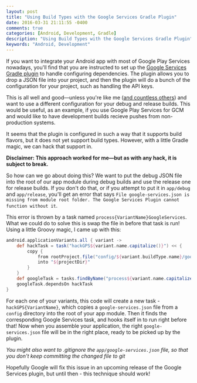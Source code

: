 ```yaml
---
layout: post
title: "Using Build Types with the Google Services Gradle Plugin"
date: 2016-03-31 21:11:55 -0400
comments: true
categories: [Android, Development, Gradle]
description: "Using Build Types with the Google Services Gradle Plugin"
keywords: "Android, Development"
---
```


If you want to integrate your Android app with most of Google Play Services nowadays, you'll find that you are instructed to set up the [Google Services Gradle plugin](https://developers.google.com/android/guides/google-services-plugin) to handle configuring dependencies. The plugin allows you to drop a JSON file into your project, and then the plugin will do a bunch of the configuration for your project, such as handling the API keys. 

This is all well and good—unless you're like me ([and countless others](https://github.com/googlesamples/google-services/issues/54)) and want to use a different configuration for your debug and release builds. This would be useful, as an example, if you use Google Play Services for GCM and would like to have development builds recieve pushes from non-production systems.

It seems that the plugin is configured in such a way that it supports build flavors, but it does not yet support build types. However, with a little Gradle magic, we can hack that support in. 

<!-- more -->

**Disclaimer: This approach worked for me—but as with any hack, it is subject to break.**

So how can we go about doing this? We want to put the debug JSON file into the root of our app module during debug builds and use the release one for release builds. If you don't do that, or if you attempt to put it in `app/debug` and `app/release`, you'll get an error that says `File google-services.json is missing from module root folder. The Google Services Plugin cannot function without it`.

This error is thrown by a task named `process{VariantName}GoogleServices`. What we could do to solve this is swap the file in before that task is run! Using a little Groovy magic, I came up with this:

```groovy
android.applicationVariants.all { variant ->
    def hackTask = task("hackGPS${variant.name.capitalize()}") << {
        copy {
            from rootProject.file("config/${variant.buildType.name}/google-services.json")
            into "${projectDir}"
        }
    }
    def googleTask = tasks.findByName("process${variant.name.capitalize()}GoogleServices")
    googleTask.dependsOn hackTask
}
```

For each one of your variants, this code will create a new task - `hackGPS{VariantName}`, which copies a `google-services.json` file from a `config` directory into the root of your app module. Then it finds the corresponding Google Services task, and hooks itself in to run right before that! Now when you assemble your application, the right `google-services.json` file will be in the right place, ready to be picked up by the plugin.

*You might also want to .gitignore the `app/google-services.json` file, so that you don't keep committing the changed file to git*

Hopefully Google will fix this issue in an upcoming release of the Google Services plugin, but until then - this technique should work!
